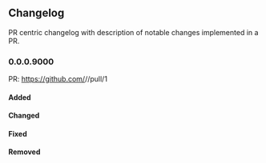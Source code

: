 ## Changelog

PR centric changelog with description of notable changes implemented in a PR.

### 0.0.0.9000

PR: https://github.com/<github-username>/<github-repo>/pull/1


#### Added

<!-- 
Example: 
- Added Dockerfile 
-->

#### Changed

<!-- 
Example:
- Updated template ci.yml test
-->

#### Fixed

<!-- 
Example:
- Fixed bug xxx
-->

#### Removed

<!-- 
Example:
- Removed containers/ folder
-->